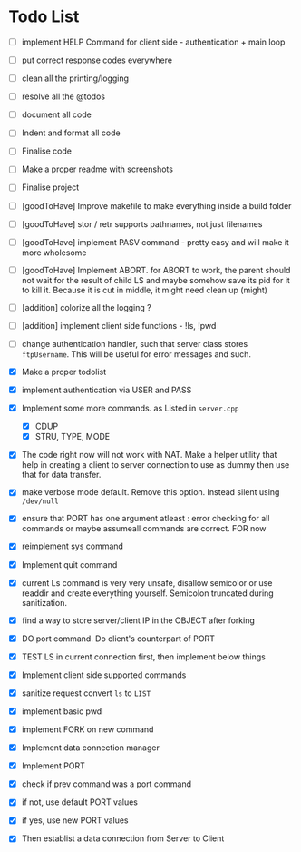 # Todo List

- [ ] implement HELP Command for client side - authentication + main loop
- [ ] put correct response codes everywhere
- [ ] clean all the printing/logging
- [ ] resolve all the @todos
- [ ] document all code
- [ ] Indent and format all code
- [ ] Finalise code
- [ ] Make a proper readme with screenshots
- [ ] Finalise project

- [ ] [goodToHave] Improve makefile to make everything inside a build folder
- [ ] [goodToHave] stor / retr supports pathnames, not just filenames
- [ ] [goodToHave] implement PASV command - pretty easy and will make it more wholesome
- [ ] [goodToHave] Implement ABORT. for ABORT to work, the parent should not wait for the result of child LS and maybe somehow save its pid for it to kill it. Because it is cut in middle, it might need clean up (might)

- [ ] [addition] colorize all the logging ?
- [ ] [addition] implement client side functions - !ls, !pwd

- [ ] change authentication handler, such that server class stores `ftpUsername`. This will be useful for error messages and such.
- [X] Make a proper todolist
- [X] implement authentication via USER and PASS
- [X] Implement some more commands. as Listed in `server.cpp`
  - [X] CDUP
  - [X] STRU, TYPE, MODE
- [X] The code right now will not work with NAT. Make a helper utility that help in creating a client to server connection to use as dummy then use that for data transfer.
- [X] make verbose mode default. Remove this option. Instead silent using `/dev/null`
- [X] ensure that PORT has one argument atleast : error checking for all commands or maybe assumeall commands are correct. FOR now
- [X] reimplement sys command
- [X] Implement quit command
- [X] current Ls command is very very unsafe, disallow semicolor or use readdir and create everything yourself. Semicolon truncated during sanitization.
- [X] find a way to store server/client IP in the OBJECT after forking
- [X] DO port command. Do client's counterpart of PORT
- [X] TEST LS in current connection first, then implement below things
- [X] Implement client side supported commands
- [X] sanitize request convert `ls` to `LIST`
- [X] implement basic pwd
- [X] implement FORK on new command
- [X] Implement data connection manager
- [X] Implement PORT
- [X] check if prev command was a port command
- [X] if not, use default PORT values 
- [X] if yes, use new PORT values
- [X] Then establist a data connection from Server to Client